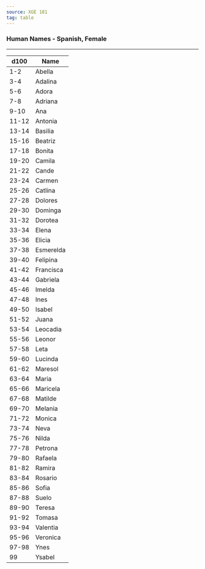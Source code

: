 ```yaml
---
source: XGE 181
tag: table
---
```


### Human Names - Spanish, Female
---
|d100|Name|
|----|------------|
|1-2|Abella|
|3-4|Adalina|
|5-6|Adora|
|7-8|Adriana|
|9-10|Ana|
|11-12|Antonia|
|13-14|Basilia|
|15-16|Beatriz|
|17-18|Bonita|
|19-20|Camila|
|21-22|Cande|
|23-24|Carmen|
|25-26|Catlina|
|27-28|Dolores|
|29-30|Dominga|
|31-32|Dorotea|
|33-34|Elena|
|35-36|Elicia|
|37-38|Esmerelda|
|39-40|Felipina|
|41-42|Francisca|
|43-44|Gabriela|
|45-46|Imelda|
|47-48|Ines|
|49-50|Isabel|
|51-52|Juana|
|53-54|Leocadia|
|55-56|Leonor|
|57-58|Leta|
|59-60|Lucinda|
|61-62|Maresol|
|63-64|Maria|
|65-66|Maricela|
|67-68|Matilde|
|69-70|Melania|
|71-72|Monica|
|73-74|Neva|
|75-76|Nilda|
|77-78|Petrona|
|79-80|Rafaela|
|81-82|Ramira|
|83-84|Rosario|
|85-86|Sofia|
|87-88|Suelo|
|89-90|Teresa|
|91-92|Tomasa|
|93-94|Valentia|
|95-96|Veronica|
|97-98|Ynes|
|99|Ysabel|
